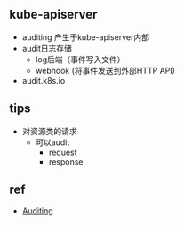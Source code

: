 
## kube-apiserver 
+ auditing 产生于kube-apiserver内部
+ audit日志存储
    + log后端（事件写入文件）
    + webhook (将事件发送到外部HTTP API)
+ audit.k8s.io
    
## tips

+ 对资源类的请求
    + 可以audit
        + request
        + response

## ref
+ [Auditing](https://kubernetes.io/zh/docs/tasks/debug-application-cluster/audit/)